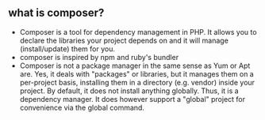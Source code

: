 ## what is composer?

- Composer is a tool for dependency management in PHP. It allows you to declare the libraries your project depends on and it will manage (install/update) them for you.
- composer is inspired by npm and ruby's bundler
- Composer is not a package manager in the same sense as Yum or Apt are. Yes, it deals with "packages" or libraries, 
but it manages them on a per-project basis, installing them in a directory (e.g. vendor) inside your project. 
By default, it does not install anything globally. Thus, it is a dependency manager. 
It does however support a "global" project for convenience via the global command.